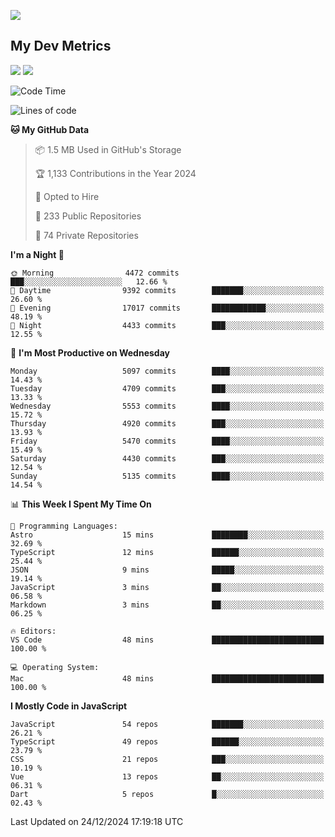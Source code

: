 [<img src="https://img.shields.io/badge/linkedin-%230077B5.svg?&style=for-the-badge&logo=linkedin&logoColor=white" />](https://www.linkedin.com/in/savepong)

<!--
[<img src="https://img.shields.io/badge/pongsiri.pisutakarathada.com-%230077B5.svg?&style=for-the-badge&color=orange" />](https://pongsiri.pisutakarathada.com)
[<img src="https://img.shields.io/badge/apps.saveworld.co-%230077B5.svg?&style=for-the-badge&color=2aa889" />](https://apps.saveworld.co)

[![savepong' github stats](https://github-readme-stats.vercel.app/api?username=savepong&show_icons=true&count_private=true&theme=gotham&hide_border=true&bg_color=00000000&text_color=768390FF)](https://pongsiri.pisutakarathada.com/posts/stats)

[![GitHub Streak](https://github-readme-streak-stats.herokuapp.com?user=savepong&theme=gotham&hide_border=true&background=00000000&dates=768390FF)](https://pongsiri.pisutakarathada.com/posts/stats)

[![Top Langs](https://github-readme-stats.vercel.app/api/top-langs/?username=savepong&layout=compact&langs_count=10&theme=gotham&hide_border=true&bg_color=00000000&text_color=768390FF)](https://pongsiri.pisutakarathada.com/posts/stats)

<!-- [![savepong's wakatime stats](https://github-readme-stats.vercel.app/api/wakatime?username=@savepong&layout=default&theme=gotham&hide_border=true&bg_color=00000000&text_color=768390FF)](https://pongsiri.pisutakarathada.com/posts/stats) -->

## My Dev Metrics

[![](https://komarev.com/ghpvc/?username=savepong&color=blue&label=Profile%20Views)](https://github.com/savepong)
[![](https://img.shields.io/github/followers/savepong?label=GitHub%20Followers)](https://github.com/savepong)

<!--START_SECTION:waka-->
![Code Time](http://img.shields.io/badge/Code%20Time-1%2C700%20hrs%2048%20mins-blue)

![Lines of code](https://img.shields.io/badge/From%20Hello%20World%20I%27ve%20Written-66.0%20million%20lines%20of%20code-blue)

**🐱 My GitHub Data** 

> 📦 1.5 MB Used in GitHub's Storage 
 > 
> 🏆 1,133 Contributions in the Year 2024
 > 
> 💼 Opted to Hire
 > 
> 📜 233 Public Repositories 
 > 
> 🔑 74 Private Repositories 
 > 
**I'm a Night 🦉** 

```text
🌞 Morning                4472 commits        ███░░░░░░░░░░░░░░░░░░░░░░   12.66 % 
🌆 Daytime                9392 commits        ███████░░░░░░░░░░░░░░░░░░   26.60 % 
🌃 Evening                17017 commits       ████████████░░░░░░░░░░░░░   48.19 % 
🌙 Night                  4433 commits        ███░░░░░░░░░░░░░░░░░░░░░░   12.55 % 
```
📅 **I'm Most Productive on Wednesday** 

```text
Monday                   5097 commits        ████░░░░░░░░░░░░░░░░░░░░░   14.43 % 
Tuesday                  4709 commits        ███░░░░░░░░░░░░░░░░░░░░░░   13.33 % 
Wednesday                5553 commits        ████░░░░░░░░░░░░░░░░░░░░░   15.72 % 
Thursday                 4920 commits        ███░░░░░░░░░░░░░░░░░░░░░░   13.93 % 
Friday                   5470 commits        ████░░░░░░░░░░░░░░░░░░░░░   15.49 % 
Saturday                 4430 commits        ███░░░░░░░░░░░░░░░░░░░░░░   12.54 % 
Sunday                   5135 commits        ████░░░░░░░░░░░░░░░░░░░░░   14.54 % 
```


📊 **This Week I Spent My Time On** 

```text
💬 Programming Languages: 
Astro                    15 mins             ████████░░░░░░░░░░░░░░░░░   32.69 % 
TypeScript               12 mins             ██████░░░░░░░░░░░░░░░░░░░   25.44 % 
JSON                     9 mins              █████░░░░░░░░░░░░░░░░░░░░   19.14 % 
JavaScript               3 mins              ██░░░░░░░░░░░░░░░░░░░░░░░   06.58 % 
Markdown                 3 mins              ██░░░░░░░░░░░░░░░░░░░░░░░   06.25 % 

🔥 Editors: 
VS Code                  48 mins             █████████████████████████   100.00 % 

💻 Operating System: 
Mac                      48 mins             █████████████████████████   100.00 % 
```

**I Mostly Code in JavaScript** 

```text
JavaScript               54 repos            ███████░░░░░░░░░░░░░░░░░░   26.21 % 
TypeScript               49 repos            ██████░░░░░░░░░░░░░░░░░░░   23.79 % 
CSS                      21 repos            ███░░░░░░░░░░░░░░░░░░░░░░   10.19 % 
Vue                      13 repos            ██░░░░░░░░░░░░░░░░░░░░░░░   06.31 % 
Dart                     5 repos             █░░░░░░░░░░░░░░░░░░░░░░░░   02.43 % 
```




 Last Updated on 24/12/2024 17:19:18 UTC
<!--END_SECTION:waka-->

<!--
**savepong/savepong** is a ✨ _special_ ✨ repository because its `README.md` (this file) appears on your GitHub profile.

Here are some ideas to get you started:

- 🔭 I’m currently working on WebComponents and TypeScript.
- 🌱 I’m currently learning ...
- 👯 I’m looking to collaborate on ...
- 🤔 I’m looking for help with ...
- 💬 Ask me about ...
- 📫 How to reach me: ...
- 😄 Pronouns: ...
- ⚡ Fun fact: ...
-->

